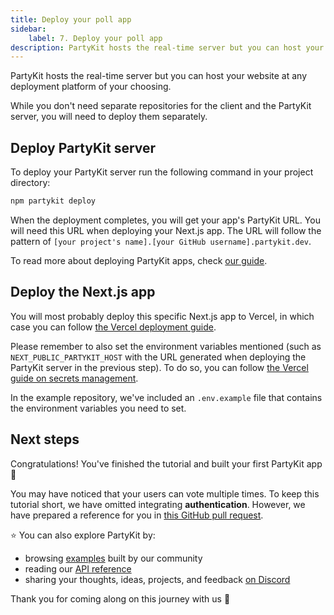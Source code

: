 ```yaml
---
title: Deploy your poll app
sidebar:
    label: 7. Deploy your poll app
description: PartyKit hosts the real-time server but you can host your website at any deployment platform of your choosing
---
```


PartyKit hosts the real-time server but you can host your website at any deployment platform of your choosing.

While you don't need separate repositories for the client and the PartyKit server, you will need to deploy them separately.

## Deploy PartyKit server

To deploy your PartyKit server run the following command in your project directory:

```bash
npm partykit deploy
```

When the deployment completes, you will get your app's PartyKit URL. You will need this URL when deploying your Next.js app. The URL will follow the pattern of `[your project's name].[your GitHub username].partykit.dev`.

To read more about deploying PartyKit apps, check <a href="/guides/deploying-your-partykit-server/" target="_blank" rel="noopener noreferrer">our guide</a>.

## Deploy the Next.js app

You will most probably deploy this specific Next.js app to Vercel, in which case you can follow <a href="https://nextjs.org/learn/basics/deploying-nextjs-app/deploy" target="_blank" rel="noopener noreferrer">the Vercel deployment guide</a>.

Please remember to also set the environment variables mentioned (such as `NEXT_PUBLIC_PARTYKIT_HOST` with the URL generated when deploying the PartyKit server in the previous step). To do so, you can follow <a href="https://nextjs.org/docs/app/building-your-application/configuring/environment-variables" target="_blank" rel="noopener noreferrer">the Vercel guide on secrets management</a>.

In the example repository, we've included an `.env.example` file that contains the environment variables you need to set.

## Next steps

Congratulations! You've finished the tutorial and built your first PartyKit app 🥳

You may have noticed that your users can vote multiple times. To keep this tutorial short, we have omitted integrating **authentication**. However, we have prepared a reference for you in <a href="https://github.com/partykit/partypoll/pull/1" target="_blank" rel="noopener noreferrer">this GitHub pull request</a>.

⭐️ You can also explore PartyKit by:

- browsing <a href="/examples/" target="_blank" rel="noopener noreferrer">examples</a> built by our community
- reading our <a href="/reference/" target="_blank" rel="noopener noreferrer">API reference</a>
- sharing your thoughts, ideas, projects, and feedback <a href="https://discord.gg/KDZb7J4uxJ" target="_blank" rel="noopener noreferrer">on Discord</a>

Thank you for coming along on this journey with us 🥰
